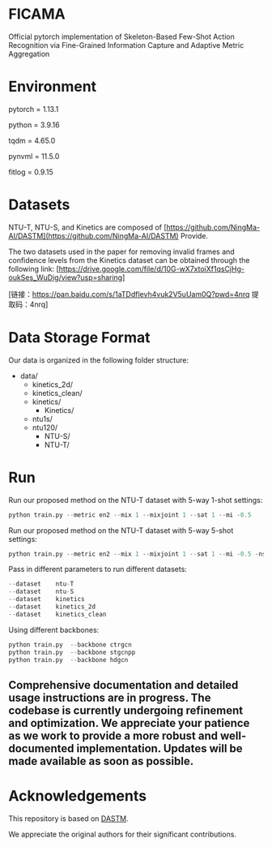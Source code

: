 # FICAMA
Official pytorch implementation of Skeleton-Based Few-Shot Action Recognition via Fine-Grained Information Capture and Adaptive Metric Aggregation
# Environment
pytorch = 1.13.1

python = 3.9.16

tqdm = 4.65.0

pynvml = 11.5.0

fitlog = 0.9.15
# Datasets
NTU-T, NTU-S, and Kinetics are composed of [https://github.com/NingMa-AI/DASTM](https://github.com/NingMa-AI/DASTM) Provide.

The two datasets used in the paper for removing invalid frames and confidence levels from the Kinetics dataset can be obtained through the following link:
[https://drive.google.com/file/d/10G-wX7xtoiXf1qsCjHg-oukSes_WuDig/view?usp=sharing]

[链接：https://pan.baidu.com/s/1aTDdflevh4vuk2V5uUam0Q?pwd=4nrq 
提取码：4nrq]

# Data Storage Format

Our data is organized in the following folder structure:

- data/
  - kinetics_2d/
  - kinetics_clean/
  - kinetics/
    - Kinetics/
  - ntu1s/
  - ntu120/
    - NTU-S/
    - NTU-T/

# Run
Run our proposed method on the NTU-T dataset with 5-way 1-shot settings:
```python
python train.py --metric en2 --mix 1 --mixjoint 1 --sat 1 --mi -0.5
```
Run our proposed method on the NTU-T dataset with 5-way 5-shot settings:
```python
python train.py --metric en2 --mix 1 --mixjoint 1 --sat 1 --mi -0.5 -nsTr 5 -nsVa 5
```
Pass in different parameters to run different datasets:
```python
--dataset    ntu-T
--dataset    ntu-S
--dataset    kinetics
--dataset    kinetics_2d
--dataset    kinetics_clean
```
Using different backbones:
```python
python train.py  --backbone ctrgcn
python train.py  --backbone stgcnpp
python train.py  --backbone hdgcn
```
## Comprehensive documentation and detailed usage instructions are in progress. The codebase is currently undergoing refinement and optimization. We appreciate your patience as we work to provide a more robust and well-documented implementation. Updates will be made available as soon as possible.

# Acknowledgements
This repository is based on [DASTM](https://github.com/NingMa-AI/DASTM).

We appreciate the original authors for their significant contributions.
